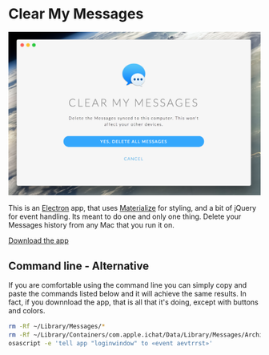 # Clear My Messages

![Screenshot](/img/screenshot.png "Screenshot")

This is an [Electron][2] app, that uses [Materialize][3] for styling, and a bit of jQuery for event handling. Its meant to do one and only one thing. Delete your Messages history from any Mac that you run it on.

[Download the app][1]

## Command line - Alternative

If you are comfortable using the command line you can simply copy and paste the commands listed below and it will achieve the same results. In fact, if you downnload the app, that is all that it's doing, except with buttons and colors.

```bash
rm -Rf ~/Library/Messages/*
rm -Rf ~/Library/Containers/com.apple.ichat/Data/Library/Messages/Archive/*
osascript -e 'tell app "loginwindow" to «event aevtrrst»'
```

[1]: https://github.com/jeanpierreb/clean-my-messages/raw/master/clear-my-messages.dmg
[2]: https://electron.atom.io/
[3]: http://materializecss.com/

